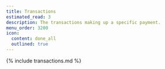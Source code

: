 ```yaml
---
title: Transactions
estimated_read: 3
description: The transactions making up a specific payment.
menu_order: 3200
icon:
  content: done_all
  outlined: true
---
```


{% include transactions.md %}
